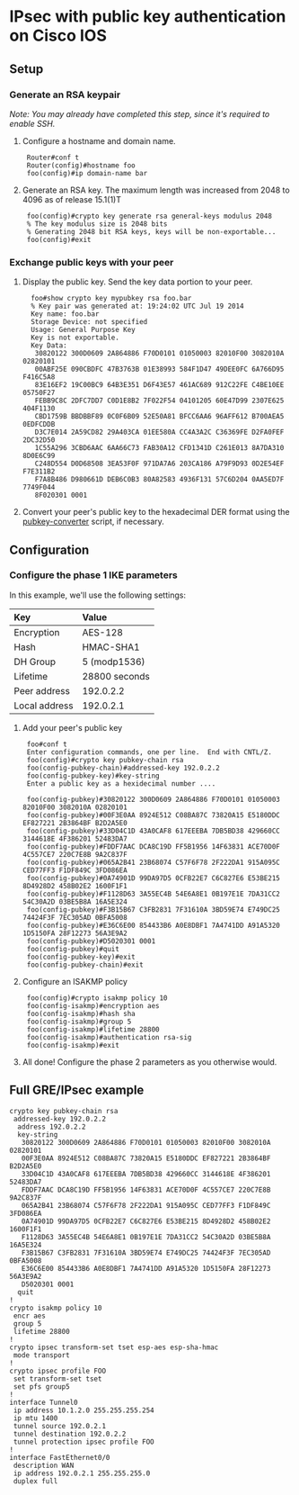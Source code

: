 # IPsec with public key authentication on Cisco IOS
## Setup
### Generate an RSA keypair
_Note: You may already have completed this step, since it's required to enable SSH._

1. Configure a hostname and domain name.

        Router#conf t
        Router(config)#hostname foo
        foo(config)#ip domain-name bar

2. Generate an RSA key. The maximum length was increased from 2048 to 4096 as of release 15.1(1)T

        foo(config)#crypto key generate rsa general-keys modulus 2048
        % The key modulus size is 2048 bits
        % Generating 2048 bit RSA keys, keys will be non-exportable...
        foo(config)#exit

### Exchange public keys with your peer
1. Display the public key. Send the key data portion to your peer.

         foo#show crypto key mypubkey rsa foo.bar
         % Key pair was generated at: 19:24:02 UTC Jul 19 2014
         Key name: foo.bar
         Storage Device: not specified
         Usage: General Purpose Key
         Key is not exportable.
         Key Data:
          30820122 300D0609 2A864886 F70D0101 01050003 82010F00 3082010A 02820101
          00ABF25E 090CBDFC 47B3763B 01E38993 584F1D47 49DEE0FC 6A766D95 F416C5A8
          83E16EF2 19C00BC9 64B3E351 D6F43E57 461AC689 912C22FE C4BE10EE 05750F27
          FEBB9C8C 2DFC7DD7 C0D1E8B2 7F022F54 04101205 60E47D99 2307E625 404F1130
          CBD1759B BBDBBF89 0C0F6B09 52E50A81 BFCC6AA6 96AFF612 B700AEA5 0EDFCDDB
          D3C7E014 2A59CD82 29A403CA 01EE580A CC4A3A2C C36369FE D2FA0FEF 2DC32D50
          1C55A296 3CBD6AAC 6AA66C73 FAB30A12 CFD1341D C261E013 8A7DA310 8D0E6C99
          C248D554 D0D68508 3EA53F0F 971DA7A6 203CA186 A79F9D93 0D2E54EF F7E311B2
          F7A8B486 D980661D DEB6C0B3 80A82583 4936F131 57C6D204 0AA5ED7F 7749F044
          8F020301 0001

2. Convert your peer's public key to the hexadecimal DER format using the [pubkey-converter][pubkey-converter] script, if necessary.

[pubkey-converter]: https://git.sour.is/git/user/ryan/pubkey-converter.git/plain/pubkey-converter.pl "Public key conversion script"

## Configuration
### Configure the phase 1 IKE parameters
In this example, we'll use the following settings:

| Key           | Value         |
| :------------ | :------------ |
| Encryption    | AES-128       |
| Hash          | HMAC-SHA1     |
| DH Group      | 5 (modp1536)  |
| Lifetime      | 28800 seconds |
| Peer address  | 192.0.2.2     |
| Local address | 192.0.2.1     |

1. Add your peer's public key

        foo#conf t
        Enter configuration commands, one per line.  End with CNTL/Z.
        foo(config)#crypto key pubkey-chain rsa
        foo(config-pubkey-chain)#addressed-key 192.0.2.2
        foo(config-pubkey-key)#key-string
        Enter a public key as a hexidecimal number ....
        
        foo(config-pubkey)#30820122 300D0609 2A864886 F70D0101 01050003 82010F00 3082010A 02820101
        foo(config-pubkey)#00F3E0AA 8924E512 C08BA87C 73820A15 E5180DDC EF827221 2B3864BF B2D2A5E0
        foo(config-pubkey)#33D04C1D 43A0CAF8 617EEEBA 7DB5BD38 429660CC 3144618E 4F386201 52483DA7
        foo(config-pubkey)#FDDF7AAC DCA8C19D FF5B1956 14F63831 ACE70D0F 4C557CE7 220C7E8B 9A2C837F
        foo(config-pubkey)#065A2B41 23B68074 C57F6F78 2F222DA1 915A095C CED77FF3 F1DF849C 3FD086EA
        foo(config-pubkey)#0A74901D 99DA97D5 0CFB22E7 C6C827E6 E53BE215 8D4928D2 458B02E2 1600F1F1
        foo(config-pubkey)#F1128D63 3A55EC4B 54E6A8E1 0B197E1E 7DA31CC2 54C30A2D 03BE5B8A 16A5E324
        foo(config-pubkey)#F3B15B67 C3FB2831 7F31610A 3BD59E74 E749DC25 74424F3F 7EC305AD 0BFA5008
        foo(config-pubkey)#E36C6E00 854433B6 A0E8DBF1 7A4741DD A91A5320 1D5150FA 28F12273 56A3E9A2
        foo(config-pubkey)#D5020301 0001
        foo(config-pubkey)#quit
        foo(config-pubkey-key)#exit
        foo(config-pubkey-chain)#exit

2. Configure an ISAKMP policy

        foo(config)#crypto isakmp policy 10
        foo(config-isakmp)#encryption aes
        foo(config-isakmp)#hash sha
        foo(config-isakmp)#group 5
        foo(config-isakmp)#lifetime 28800
        foo(config-isakmp)#authentication rsa-sig
        foo(config-isakmp)#exit

3. All done! Configure the phase 2 parameters as you otherwise would.

## Full GRE/IPsec example
    crypto key pubkey-chain rsa
     addressed-key 192.0.2.2
      address 192.0.2.2
      key-string
       30820122 300D0609 2A864886 F70D0101 01050003 82010F00 3082010A 02820101
       00F3E0AA 8924E512 C08BA87C 73820A15 E5180DDC EF827221 2B3864BF B2D2A5E0
       33D04C1D 43A0CAF8 617EEEBA 7DB5BD38 429660CC 3144618E 4F386201 52483DA7
       FDDF7AAC DCA8C19D FF5B1956 14F63831 ACE70D0F 4C557CE7 220C7E8B 9A2C837F
       065A2B41 23B68074 C57F6F78 2F222DA1 915A095C CED77FF3 F1DF849C 3FD086EA
       0A74901D 99DA97D5 0CFB22E7 C6C827E6 E53BE215 8D4928D2 458B02E2 1600F1F1
       F1128D63 3A55EC4B 54E6A8E1 0B197E1E 7DA31CC2 54C30A2D 03BE5B8A 16A5E324
       F3B15B67 C3FB2831 7F31610A 3BD59E74 E749DC25 74424F3F 7EC305AD 0BFA5008
       E36C6E00 854433B6 A0E8DBF1 7A4741DD A91A5320 1D5150FA 28F12273 56A3E9A2
       D5020301 0001
      quit
    !
    crypto isakmp policy 10
     encr aes
     group 5
     lifetime 28800
    !
    crypto ipsec transform-set tset esp-aes esp-sha-hmac
     mode transport
    !
    crypto ipsec profile FOO
     set transform-set tset
     set pfs group5
    !
    interface Tunnel0
     ip address 10.1.2.0 255.255.255.254
     ip mtu 1400
     tunnel source 192.0.2.1
     tunnel destination 192.0.2.2
     tunnel protection ipsec profile FOO
    !
    interface FastEthernet0/0
     description WAN
     ip address 192.0.2.1 255.255.255.0
     duplex full